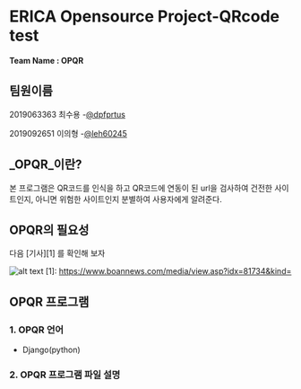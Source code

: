 # ERICA Opensource Project-QRcode test
 __Team Name : OPQR__ 

## 팀원이름
2019063363 최수용 
 -[@dpfprtus](https://github.com/dpfprtus)
 
2019092651 이의형
 -[@leh60245](https://github.com/leh60245)

## _OPQR_이란?
 본 프로그램은 QR코드를 인식을 하고  QR코드에 연동이 된 url을 검사하여 건전한 사이트인지,
아니면 위험한 사이트인지 분별하여 사용자에게 알려준다. 

## OPQR의 필요성
 다음 [기사][1] 를 확인해 보자

![alt text](https://www.boannews.com/media/upFiles2/2019/07/961295946_7635.jpg)
[1]: https://www.boannews.com/media/view.asp?idx=81734&kind=

 
## OPQR 프로그램

### 1. OPQR 언어
* Django(python)

### 2. OPQR 프로그램 파일 설명
